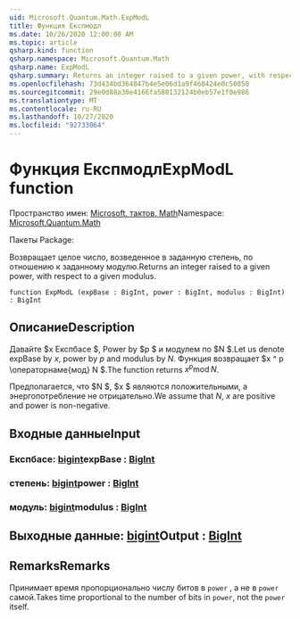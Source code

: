 ```yaml
---
uid: Microsoft.Quantum.Math.ExpModL
title: Функция Експмодл
ms.date: 10/26/2020 12:00:00 AM
ms.topic: article
qsharp.kind: function
qsharp.namespace: Microsoft.Quantum.Math
qsharp.name: ExpModL
qsharp.summary: Returns an integer raised to a given power, with respect to a given modulus.
ms.openlocfilehash: 73d434bd364847b4e5e06d1a9f460424e0c50850
ms.sourcegitcommit: 29e0d88a30e4166fa580132124b0eb57e1f0e986
ms.translationtype: MT
ms.contentlocale: ru-RU
ms.lasthandoff: 10/27/2020
ms.locfileid: "92733064"
---
```

# <a name="expmodl-function"></a><span data-ttu-id="1b798-102">Функция Експмодл</span><span class="sxs-lookup"><span data-stu-id="1b798-102">ExpModL function</span></span>

<span data-ttu-id="1b798-103">Пространство имен: [Microsoft. тактов. Math](xref:Microsoft.Quantum.Math)</span><span class="sxs-lookup"><span data-stu-id="1b798-103">Namespace: [Microsoft.Quantum.Math](xref:Microsoft.Quantum.Math)</span></span>

<span data-ttu-id="1b798-104">Пакеты [](https://nuget.org/packages/)</span><span class="sxs-lookup"><span data-stu-id="1b798-104">Package: [](https://nuget.org/packages/)</span></span>


<span data-ttu-id="1b798-105">Возвращает целое число, возведенное в заданную степень, по отношению к заданному модулю.</span><span class="sxs-lookup"><span data-stu-id="1b798-105">Returns an integer raised to a given power, with respect to a given modulus.</span></span>

```qsharp
function ExpModL (expBase : BigInt, power : BigInt, modulus : BigInt) : BigInt
```


## <a name="description"></a><span data-ttu-id="1b798-106">Описание</span><span class="sxs-lookup"><span data-stu-id="1b798-106">Description</span></span>

<span data-ttu-id="1b798-107">Давайте $x Експбасе $, Power by $p $ и модулем по $N $.</span><span class="sxs-lookup"><span data-stu-id="1b798-107">Let us denote expBase by $x$, power by $p$ and modulus by $N$.</span></span>
<span data-ttu-id="1b798-108">Функция возвращает $x ^ p \операторнаме{мод} N $.</span><span class="sxs-lookup"><span data-stu-id="1b798-108">The function returns $x^p \operatorname{mod} N$.</span></span>

<span data-ttu-id="1b798-109">Предполагается, что $N $, $x $ являются положительными, а энергопотребление не отрицательно.</span><span class="sxs-lookup"><span data-stu-id="1b798-109">We assume that $N$, $x$ are positive and power is non-negative.</span></span>

## <a name="input"></a><span data-ttu-id="1b798-110">Входные данные</span><span class="sxs-lookup"><span data-stu-id="1b798-110">Input</span></span>

### <a name="expbase--bigint"></a><span data-ttu-id="1b798-111">Експбасе: [bigint](xref:microsoft.quantum.lang-ref.bigint)</span><span class="sxs-lookup"><span data-stu-id="1b798-111">expBase : [BigInt](xref:microsoft.quantum.lang-ref.bigint)</span></span>




### <a name="power--bigint"></a><span data-ttu-id="1b798-112">степень: [bigint](xref:microsoft.quantum.lang-ref.bigint)</span><span class="sxs-lookup"><span data-stu-id="1b798-112">power : [BigInt](xref:microsoft.quantum.lang-ref.bigint)</span></span>




### <a name="modulus--bigint"></a><span data-ttu-id="1b798-113">модуль: [bigint](xref:microsoft.quantum.lang-ref.bigint)</span><span class="sxs-lookup"><span data-stu-id="1b798-113">modulus : [BigInt](xref:microsoft.quantum.lang-ref.bigint)</span></span>





## <a name="output--bigint"></a><span data-ttu-id="1b798-114">Выходные данные: [bigint](xref:microsoft.quantum.lang-ref.bigint)</span><span class="sxs-lookup"><span data-stu-id="1b798-114">Output : [BigInt](xref:microsoft.quantum.lang-ref.bigint)</span></span>



## <a name="remarks"></a><span data-ttu-id="1b798-115">Remarks</span><span class="sxs-lookup"><span data-stu-id="1b798-115">Remarks</span></span>

<span data-ttu-id="1b798-116">Принимает время пропорционально числу битов в `power` , а не в `power` самой.</span><span class="sxs-lookup"><span data-stu-id="1b798-116">Takes time proportional to the number of bits in `power`, not the `power` itself.</span></span>